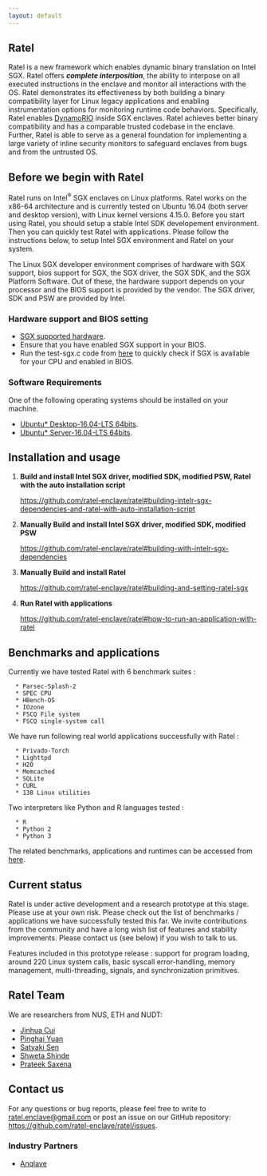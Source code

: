 ```yaml
---
layout: default
---
```


## Ratel

Ratel is a new framework which enables dynamic binary translation on Intel SGX. Ratel offers ***complete interposition***, the ability to interpose on all executed instructions in the enclave and monitor all interactions with the OS. Ratel demonstrates its effectiveness by both building a binary compatibility layer for
Linux legacy applications and enabling instrumentation options for monitoring runtime code behaviors. Specifically, Ratel enables [DynamoRIO](https://dynamorio.org/) inside SGX enclaves. Ratel achieves better binary compatibility and has a comparable trusted codebase in the enclave. Further, Ratel is able to serve as a general foundation for implementing a large variety of inline security monitors to safeguard enclaves from bugs and from the untrusted OS.

## Before we begin with Ratel

Ratel runs on Intel<sup>®</sup> SGX enclaves on Linux platforms. Ratel works on the x86-64 architecture and is currently tested on Ubuntu 16.04 (both server and desktop version), with Linux kernel versions 4.15.0. Before you start using Ratel, you should setup a stable Intel SDK developement environment. Then you can quickly test Ratel with applications. Please follow the instructions below, to setup Intel SGX environment and Ratel on your system.

The Linux SGX developer environment comprises of hardware with SGX support, bios support for SGX, the SGX driver, the SGX SDK, and the SGX Platform Software. Out of these, the hardware support depends on your processor and the BIOS support is provided by the vendor. The SGX driver, SDK and PSW are provided by Intel.

### Hardware support and BIOS setting

*   [SGX supported hardware](https://github.com/ayeks/SGX-hardware).
*   Ensure that you have enabled SGX support in your BIOS.
*   Run the test-sgx.c code from [here](https://github.com/ayeks/SGX-hardware) to quickly check if SGX is available for your CPU and enabled in BIOS.

### Software Requirements

One of the following operating systems should be installed on your machine.

*   [Ubuntu* Desktop-16.04-LTS 64bits](http://old-releases.ubuntu.com/releases/16.04.1/ubuntu-16.04.1-desktop-amd64.iso).
*   [Ubuntu* Server-16.04-LTS 64bits](http://old-releases.ubuntu.com/releases/16.04.1/ubuntu-16.04.1-server-amd64.iso).

## Installation and usage

1.  **Build and install Intel SGX driver, modified SDK, modified PSW, Ratel with the auto installation script**
      
      <https://github.com/ratel-enclave/ratel#building-intelr-sgx-dependencies-and-ratel-with-auto-installation-script>

2.  **Manually Build and install Intel SGX driver, modified SDK, modified PSW**

    <https://github.com/ratel-enclave/ratel#building-with-intelr-sgx-dependencies>

3.  **Manually Build and install Ratel**

    <https://github.com/ratel-enclave/ratel#building-and-setting-ratel-sgx>

4.  **Run Ratel with applications**

    <https://github.com/ratel-enclave/ratel#how-to-run-an-application-with-ratel>

## Benchmarks and applications

Currently we have tested Ratel with 6 benchmark suites :

```
  * Parsec-Splash-2
  * SPEC CPU
  * HBench-OS
  * IOzone
  * FSCQ File system
  * FSCQ single-system call
```
We have run following real world applications successfully with Ratel : 

```
  * Privado-Torch
  * Lighttpd
  * H2O
  * Memcached
  * SQLite
  * CURL
  * 138 Linux utilities
```
Two interpreters like Python and R languages tested :
```
  * R
  * Python 2
  * Python 3
```

The related benchmarks, applications and runtimes can be accessed from [here](https://github.com/ratel-enclave/ratel-tests).

## Current status

Ratel is under active development and a research prototype at this stage. Please use at your own risk. 
Please check out the list of benchmarks / applications we have successfully tested this far.
We invite contributions from the community and have a long wish list of features and stability improvements. Please contact us (see below) if you wish to talk to us.

Features included in this prototype release : support for program loading, around 220 Linux system calls, basic syscall error-handling, memory management, multi-threading, signals, and synchronization primitives.

## Ratel Team

We are researchers from NUS, ETH and NUDT:

  * [Jinhua Cui](https://cimcs.github.io/)
  * [Pinghai Yuan](https://dblp.org/pid/153/3110.html)
  * [Satyaki Sen](https://www.linkedin.com/in/satyaki-sen-a542a795/)
  * [Shweta Shinde](https://n.ethz.ch/~sshivaji/)
  * [Prateek Saxena](https://www.comp.nus.edu.sg/~prateeks/)
  
## Contact us

For any questions or bug reports, please feel free to write to <ratel.enclave@gmail.com> or post an issue on our GitHub repository: <https://github.com/ratel-enclave/ratel/issues>.

### Industry Partners

* [Anqlave](https://www.anqlave.co)
